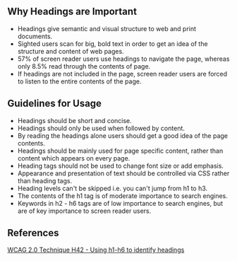 <h2 id="why-headings">Why Headings are Important</h2>

* Headings give semantic and visual structure to web and print documents.
* Sighted users scan for big, bold text in order to get an idea of the structure and content of web pages.
* 57% of screen reader users use headings to navigate the page, whereas only 8.5% read through the contents of page.
* If headings are not included in the page, screen reader users are forced to listen to the entire contents of the page.

<h2 id="guidelines-for-usage">Guidelines for Usage</h2>

* Headings should be short and concise.
* Headings should only be used when followed by content.
* By reading the headings alone users should get a good idea of the page contents.
* Headings should be mainly used for page specific content, rather than content which appears on every page.
* Heading tags should not be used to change font size or add emphasis.
* Appearance and presentation of text should be controlled via CSS rather than heading tags.
* Heading levels can't be skipped i.e. you can't jump from h1 to h3.
* The contents of the h1 tag is of moderate importance to search engines.
* Keywords in h2 - h6 tags are of low importance to search engines, but are of key importance to screen reader users.

<h2>References</h2>

[WCAG 2.0 Technique H42 - Using h1-h6 to identify headings](http://www.w3.org/TR/2012/NOTE-WCAG20-TECHS-20120103/H42)
